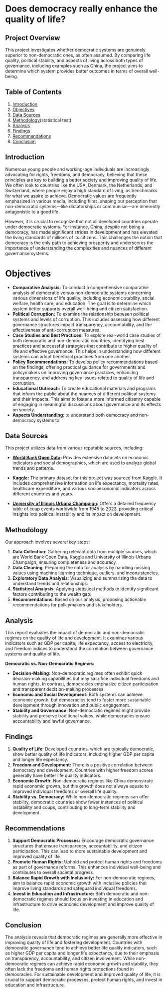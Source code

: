 # Does democracy really enhance the quality of life?

## Project Overview

This project investigates whether democratic systems are genuinely superior to non-democratic ones, as often assumed. By comparing life quality, political stability, and aspects of living across both types of governance, including examples such as China, the project aims to determine which system provides better outcomes in terms of overall well-being.

## Table of Contents

1. [Introduction](#introduction)
2. [Objectives](#objectives)
3. [Data Sources](#data-sources)
4. [Methodology](#methodology)(statistical test)
5. [Analysis](#analysis)
6. [Findings](#findings)
7. [Recommendations](#recommendations)
8. [Conclusion](#conclusion)

## Introduction

Numerous young people and working-age individuals are increasingly advocating for rights, freedoms, and democracy, believing that these principles are key to building a better society and improving quality of life. We often look to countries like the USA, Denmark, the Netherlands, and Switzerland, where people enjoy a high standard of living, as benchmarks for what we aspire to achieve. Democratic values are frequently emphasized in various media, including films, shaping our perception that non-democratic systems—like dictatorships or communism—are inherently antagonistic to a good life.

However, it is crucial to recognize that not all developed countries operate under democratic systems. For instance, China, despite not being a democracy, has made significant strides in development and has elevated the living standards of millions of its citizens. This challenges the notion that democracy is the only path to achieving prosperity and underscores the importance of understanding the complexities and nuances of different governance systems.

# Objectives

- **Comparative Analysis:** To conduct a comprehensive comparative analysis of democratic versus non-democratic systems concerning various dimensions of life quality, including economic stability, social welfare, health care, and education. The goal is to determine which system better supports overall well-being and citizen satisfaction.
- **Political Corruption:** To examine the relationship between political systems and levels of corruption. This includes assessing how different governance structures impact transparency, accountability, and the effectiveness of anti-corruption measures.
- **Case Studies and Best Practices:** To explore real-world case studies of both democratic and non-democratic countries, identifying best practices and successful strategies that contribute to higher quality of life and effective governance. This helps in understanding how different systems can adopt beneficial practices from one another.
- **Policy Recommendations:** To develop policy recommendations based on the findings, offering practical guidance for governments and policymakers on improving governance practices, enhancing transparency, and addressing key issues related to quality of life and corruption.
- **Educational Outreach:** To create educational materials and programs that inform the public about the nuances of different political systems and their impacts. This aims to foster a more informed citizenry capable of engaging in meaningful discussions about governance and its effects on society.
- **Aspects Understanding**: to understand both democracy and non-democracy systems to 

## Data Sources

This project utilizes data from various reputable sources, including:

- **[World Bank Open Data](https://data.worldbank.org/):** Provides extensive datasets on economic indicators and social demographics, which are used to analyze global trends and patterns.

- **[Kaggle](https://www.kaggle.com/):** The primary dataset for this project was sourced from Kaggle. It includes comprehensive information on life expectancy, mortality rates, healthcare expenditure, and various socioeconomic indicators across different countries and years.

- **[University of Illinois Urbana Champaign](https://clinecenter.illinois.edu/project/research-themes/democracy-and-development/coup-detat-project/freq-table):** Offers a detailed frequency table of coup events worldwide from 1945 to 2023, providing critical insights into political instability and its impact on development.

## Methodology

Our approach involves several key steps:

1. **Data Collection**: Gathering relevant data from multiple sources, which are World Bank Open Data, Kaggle and University of Illinois Urbana Champaign,  ensuring completeness and accuracy.
2. **Data Cleaning**: Preparing the data for analysis by handling missing values using machine learning technique, outliers, and inconsistencies.
3. **Exploratory Data Analysis**: Visualizing and summarizing the data to understand trends and relationships.
4. **Statistical Analysis**: Applying statistical methods to identify significant factors contributing to the wealth gap.
5. **Recommendations**: Based on our analysis, proposing actionable recommendations for policymakers and stakeholders.

## Analysis

This report evaluates the impact of democratic and non-democratic regimes on the quality of life and development. It examines various indicators such as GDP per capita, life expectancy, access to electricity, and freedom indices to understand the correlation between governance systems and quality of life.

**Democratic vs. Non-Democratic Regimes:**

- **Decision-Making:** Non-democratic regimes often exhibit quick decision-making capabilities but may sacrifice individual freedoms and human rights. In contrast, democracies emphasize citizen participation and transparent decision-making processes.
- **Economic and Social Development:** Both systems can achieve economic growth, but democracies tend to foster more sustainable development through innovation and public engagement.
- **Stability and Governance:** Non-democratic regimes might provide stability and preserve traditional values, while democracies ensure accountability and lawful governance.

## Findings

1. **Quality of Life:** Developed countries, which are typically democratic, show better quality of life indicators, including higher GDP per capita and longer life expectancy.
2. **Freedom and Development:** There is a positive correlation between democracy and development. Countries with higher freedom scores generally have better life quality indicators.
3. **Economic Growth:** Non-democratic regimes like China demonstrate rapid economic growth, but this growth does not always equate to improved individual freedoms or overall life quality.
4. **Stability vs. Democracy:** While non-democratic regimes can offer stability, democratic countries show fewer instances of political instability and coups, contributing to long-term stability and development.

## Recommendations

1. **Support Democratic Processes:** Encourage democratic governance structures that ensure transparency, accountability, and citizen participation. This can lead to more sustainable development and improved quality of life.
2. **Promote Human Rights:** Uphold and protect human rights and freedoms as part of governance reforms. This enhances individual well-being and contributes to overall societal progress.
3. **Balance Rapid Growth with Inclusivity:** For non-democratic regimes, aim to balance rapid economic growth with inclusive policies that improve living standards and safeguard individual freedoms.
4. **Invest in Education and Infrastructure:** Both democratic and non-democratic regimes should focus on investing in education and infrastructure to drive economic development and improve quality of life.

## Conclusion

The analysis reveals that democratic regimes are generally more effective in improving quality of life and fostering development. Countries with democratic governance tend to achieve better life quality indicators, such as higher GDP per capita and longer life expectancy, due to their emphasis on transparency, accountability, and citizen involvement. While non-democratic regimes can achieve rapid economic growth and stability, they often lack the freedoms and human rights protections found in democracies. For sustainable development and improved quality of life, it is crucial to support democratic processes, protect human rights, and invest in education and infrastructure.

